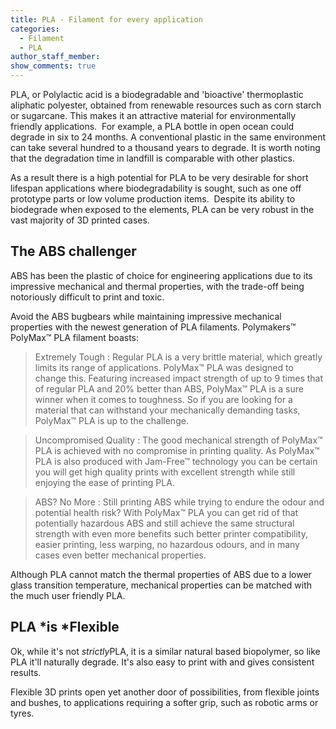```yaml
---
title: PLA - Filament for every application
categories:
  - Filament
  - PLA
author_staff_member:
show_comments: true
---
```



PLA, or Polylactic acid is a biodegradable and 'bioactive' thermoplastic aliphatic polyester, obtained from renewable resources such as corn starch or sugarcane. This makes it an attractive material for environmentally friendly applications. &nbsp;For example, a PLA bottle in open ocean could degrade in six to 24 months. A conventional plastic in the same environment can take several hundred to a thousand years to degrade. It is worth noting that the degradation time in landfill is comparable with other plastics.

As a result there is a high potential for PLA to be very desirable for short lifespan applications where biodegradability is sought, such as one off prototype parts or low volume production items.&nbsp; Despite its ability to biodegrade when exposed to the elements, PLA can be very robust in the vast majority of 3D printed cases.

## The ABS challenger

ABS has been the plastic of choice for engineering applications due to its impressive mechanical and thermal properties, with the trade-off being notoriously difficult to print and toxic.

Avoid the ABS bugbears while maintaining impressive mechanical properties with the newest generation of PLA filaments. Polymakers™ PolyMax™ PLA filament boasts:

> Extremely Tough : Regular PLA is a very brittle material, which greatly limits its range of applications. PolyMax™ PLA was designed to change this. Featuring increased impact strength of up to 9 times that of regular PLA and 20% better than ABS, PolyMax™ PLA is a sure winner when it comes to toughness. So if you are looking for a material that can withstand your mechanically demanding tasks, PolyMax™ PLA is up to the challenge.

> Uncompromised Quality : The good mechanical strength of PolyMax™ PLA is achieved with no compromise in printing quality. As PolyMax™ PLA is also produced with Jam-Free™ technology you can be certain you will get high quality prints with excellent strength while still enjoying the ease of printing PLA.

> ABS? No More : Still printing ABS while trying to endure the odour and potential health risk? With PolyMax™ PLA you can get rid of that potentially hazardous ABS and still achieve the same structural strength with even more benefits such better printer compatibility, easier printing, less warping, no hazardous odours, and in many cases even better mechanical properties.

Although PLA cannot match the thermal properties of ABS due to a lower glass transition temperature, mechanical properties can be matched with the much user friendly PLA.

## PLA&nbsp;*is&nbsp;*Flexible

Ok, while it's not *strictly*PLA, it is a similar natural based biopolymer, so like PLA it'll naturally degrade. It's also easy to print with and gives consistent results.

Flexible 3D prints open yet another door of possibilities, from flexible joints and bushes, to applications requiring a softer grip, such as robotic arms or tyres.